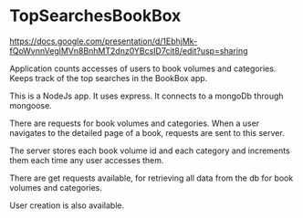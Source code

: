 # TopSearchesBookBox
https://docs.google.com/presentation/d/1EbhjMk-fQoWvnnVeglMVn8BnhMT2dnz0YBcsID7cit8/edit?usp=sharing

Application counts accesses of users to book volumes and categories. Keeps track of the top searches in the BookBox app.


This is a NodeJs app. It uses express. 
It connects to a mongoDb through mongoose.

There are requests for book volumes and categories.
When a user navigates to the detailed page of a book, requests are sent to this server.

The server stores each book volume id and each category and increments them each time any user accesses them.

There are get requests available, for retrieving all data from the db for book volumes and categories.

User creation is also available.
